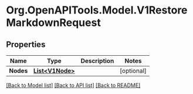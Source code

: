 # Org.OpenAPITools.Model.V1RestoreMarkdownRequest

## Properties

Name | Type | Description | Notes
------------ | ------------- | ------------- | -------------
**Nodes** | [**List&lt;V1Node&gt;**](V1Node.md) |  | [optional] 

[[Back to Model list]](../README.md#documentation-for-models) [[Back to API list]](../README.md#documentation-for-api-endpoints) [[Back to README]](../README.md)

